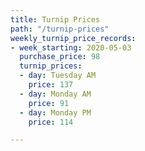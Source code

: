 ```yaml
---
title: Turnip Prices
path: "/turnip-prices"
weekly_turnip_price_records:
- week_starting: 2020-05-03
  purchase_price: 98
  turnip_prices:
  - day: Tuesday AM
    price: 137
  - day: Monday AM
    price: 91
  - day: Monday PM
    price: 114

---
```

